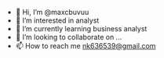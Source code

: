 - 👋 Hi, I’m @maxcbuvuu
- 👀 I’m interested in analyst 
- 🌱 I’m currently learning business analyst
- 💞️ I’m looking to collaborate on ...
- 📫 How to reach me  nk636539@gmail.com

<!---
maxcbuvuu/maxcbuvuu is a ✨ special ✨ repository because its `README.md` (this file) appears on your GitHub profile.
You can click the Preview link to take a look at your changes.
--->
